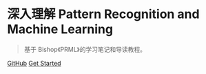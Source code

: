 <!-- _coverpage.md -->

# 深入理解 Pattern Recognition and Machine Learning

> 基于 Bishop《PRML》的学习笔记和导读教程。



[GitHub](https://github.com/AmourWaltz/Dive-into-PRML/)
[Get Started](/README.md)